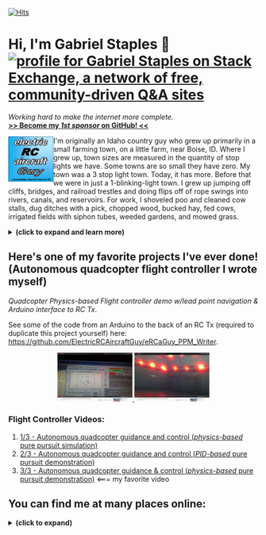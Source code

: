 [![Hits](https://hits.seeyoufarm.com/api/count/incr/badge.svg?url=https%3A%2F%2Fgithub.com%2FElectricRCAircraftGuy%2FElectricRCAircraftGuy&count_bg=%2379C83D&title_bg=%23555555&icon=&icon_color=%23E7E7E7&title=views+%28today+%2F+total%29&edge_flat=false)](https://hits.seeyoufarm.com)


# Hi, I'm Gabriel Staples 👋 <a href="https://stackexchange.com/users/3032157"><img src="https://stackexchange.com/users/flair/3032157.png" width="208" height="58" alt="profile for Gabriel Staples on Stack Exchange, a network of free, community-driven Q&amp;A sites" title="profile for Gabriel Staples on Stack Exchange, a network of free, community-driven Q&amp;A sites"></a> 

_Working hard to make the internet more complete._  
**[>> Become my _1st sponsor_ on GitHub! <<](https://github.com/sponsors/ElectricRCAircraftGuy)**

<img align="left" width="18%" src="eRCaGuy_logo.png">

I'm originally an Idaho country guy who grew up primarily in a small farming town, on a little farm, near Boise, ID. Where I grew up, town sizes are measured in the quantity of stop lights we have. Some towns are so small they have zero. My town was a 3 stop light town. Today, it has more. Before that we were in just a 1-blinking-light town. I grew up jumping off cliffs, bridges, and railroad trestles and doing flips off of rope swings into rivers, canals, and reservoirs. For work, I shoveled poo and cleaned cow stalls, dug ditches with a pick, chopped wood, bucked hay, fed cows, irrigated fields with siphon tubes, weeded gardens, and mowed grass.

<details>
<summary><b>(click to expand and learn more)</b></summary>

Now, I live in the San Francisco Bay area and work in San Francisco. I'm trying to balance my life somehow as a husband, father, active Christian, and multi-faceted engineer. When I'm not busy trying to figure out how to better learn my job as a [senior embedded software engineer][linkedin], I'm trying to spend time with my two kids and wife, figure out how to make a Jekyll-based [website so I can write about my thoughts](https://gabrielstaples.com), and spend some time [flying my radio-controlled airplanes][3dhawk] or building or creating something.

I also programmed this gadget and [sell it on Amazon](https://www.amazon.com/Computa-Pranksta-Keyboard-Device-50-Settings/dp/B06ZYZ2GTB/ref=as_li_ss_tl?ie=UTF8&linkCode=ll1&tag=wwwel-20&linkId=d0d2f1c2c4c1ad77d6de98d905f00ce7&language=en_US), and trying to do the business side of things and [handle customer support](https://github.com/ElectricRCAircraftGuy/eRCaGuy_ComputaPranksta_Support) takes a lot of my spare time.

I am big into RC aircraft and embedded programming. Very fun stuff. I _love_ airplanes and all things that fly! I _love_ building control systems to make autonomous vehicles autonomous. I'm an aeronautical engineer by trade, but I also do a lot with electronics, electrical engineering, and computer science/programming (including a lot with C/C++ in Arduino and some lower-level AVR code). That's how I got my job I have today. Here's my website, with some articles on the aforementioned topics, showing a tiny subset of my work: http://www.ElectricRCAircraftGuy.com. More recently, I created https://gabrielstaples.com to have an avenue to write about anything.

I strive to be a [polyglot](https://www.wordreference.com/definition/polyglot). I have studied both _foreign languages_ and _programming languages_ many thousands of hours.

> I speak English. (Hablo inglés.) (Je parle anglais.) (أنا أتكام الإنجليزية.)  
> Hablo español. (I speak Spanish.) (Je parle espagnol.) (أنا أتكلم الاِسبانية.)  
> Je parle un peu de français. (I speak some French.) (Hablo algo de francés.) (أنا أتكلم بعض الفرنسية.)  
> Eu falo muito pouco de português. (I speak very little Portuguese.)  
> انا اتكلم العربية قليلاً جداً. (I speak Arabic very little.) (Hablo muy poco de árabe.) (Je parle un petit peu l'arabe.)  

I love learning about foreign people, eating foreign foods, and speaking foreign languages. I have put many thousands of hours into foreign language study--just as I have done for aeronautical engineering, electrical engineering, programming, electronics, and controls. I speak Spanish really well and have even helped translate official medical training documents. French is my next best, and is my current area of study. Next comes Portuguese, which I have the least formal training in, but speak next best because it's like a blend of Spanish and French. Lastly, comes Arabic. Although I technically have a minor in it, I'm not conversational in the slightest. Nevertheless, I can read and write it, and I know the alphabet. I have put a great deal of effort into proper pronunciation so I can read and write and make all the sounds. 

</details>

## Here's one of my favorite projects I've ever done! (Autonomous quadcopter flight controller I wrote myself)

_Quadcopter Physics-based Flight controller demo w/lead point navigation & Arduino interface to RC Tx_. 

See some of the code from an Arduino to the back of an RC Tx (required to duplicate this project yourself) here: https://github.com/ElectricRCAircraftGuy/eRCaGuy_PPM_Writer.

<p align="center" width="100%">
    <a href="https://youtu.be/H5kXzpPFdII?t=77">
        <img width="30%" src="quadcopter3-1.jpg"> 
    </a>
    <a href="https://youtu.be/H5kXzpPFdII?t=224">
        <img width="30%" src="quadcopter3-2.jpg"> 
    </a>
</p>

### Flight Controller Videos:

1. [1/3 - Autonomous quadcopter guidance and control (*physics-based* pure pursuit simulation)][quadcopter1]
1. [2/3 - Autonomous quadcopter guidance and control (*PID-based* pure pursuit demonstration)][quadcopter2]
1. [3/3 - Autonomous quadcopter guidance & control (*physics-based* pure pursuit demonstration)][quadcopter3] <=== my favorite video

## You can find me at many places online:

<details>
<summary><b>(click to expand)</b></summary>

1. **My Websites** (listed newest first): 
    1. [**GabrielStaples.com**](https://GabrielStaples.com) - my newest and current, anything-I-want Jekyll-based website. Topics I write about here include engineering and programming of course, but I want this to literally be a place I can write about _anything_, so it will also cover some of my thoughts and knowledge on finances and life skills, such as general computer skills, refinancing a house, calculating loan costs, and fixing my bike or phone. It is also where I can write about politics and religion. This is a website that is truly my own. Being a Jekyll site, this also allows me to write in markdown (same as this readme itself), which makes writing less burdensome. 
    1. [**ElectricRCAircraftGuy.com**](http://www.ElectricRCAircraftGuy.com) - my slightly-older, general-purpose engineering and programming website. <details> <summary>Examples of some of my more-popular articles (click to expand):</summary>
        1. [Restoring/Recharging Over-discharged LiPo (Lithium Polymer) Batteries!](https://www.electricrcaircraftguy.com/2014/10/restoring-over-discharged-LiPos.html)
        1. [Parallel Charging Your LiPo Batteries](https://www.electricrcaircraftguy.com/2013/01/parallel-charging-your-lipo-batteries_22.html)
        1. [The Power of Arduino](https://www.electricrcaircraftguy.com/2014/01/the-power-of-arduino.html)
        1. [Propeller Static & Dynamic Thrust Calculation - Part 1 of 2](https://www.electricrcaircraftguy.com/2013/09/propeller-static-dynamic-thrust-equation.html)
        1. [Arduino Power, Current, and Voltage Limitations](https://www.electricrcaircraftguy.com/2014/02/arduino-power-current-and-voltage.html)
        1. [Using the Arduino Uno’s built-in 10-bit to 16+-bit ADC (Analog to Digital Converter)](https://www.electricrcaircraftguy.com/2014/05/using-arduino-unos-built-in-16-bit-adc.html)
        1. [Arduino micros() function with 0.5us precision - using my Timer2_Counter Library](https://www.electricrcaircraftguy.com/2014/02/Timer2Counter-more-precise-Arduino-micros-function.html)
    1. [**OldSite.ElectricRCAircraftGuy.com**](http://oldsite.electricrcaircraftguy.com/) - my oldest website, with various useful articles which are still found here and only here. See the navigation links in the top-left corner for more articles. Examples:
        - [Page 6: Helicopter Control Explanation (Gyroscopic Precession)](http://oldsite.electricrcaircraftguy.com/page-6-helicopter-control-explanation-gyroscopic-precession)
1. **Forums & Community Sites (these are just a few)**:
    1. [**Wikipedia.org--@ERCaGuy**](https://en.wikipedia.org/wiki/User:ERCaGuy) - see [my contributions to Wikipedia here](https://en.wikipedia.org/w/index.php?title=Special:Contributions/ERCaGuy&offset=&limit=500&target=ERCaGuy).
    1. [**cppreference.com--@ERCaGuy**](https://en.cppreference.com/w/User:ERCaGuy) - see [my contributions to the cppreference.com C and C++ reference documentation here](https://en.cppreference.com/w/Special:Contributions/ERCaGuy).
    1. [**Gumroad.com--@gabrielstaples**](https://gumroad.com/gabrielstaples) - download some things I've made here. Note: Gumroad is intended to be a place you can BUY (pay $$ for) things. So, I have some downloads for sale here, though most are _no cost_ ($0.00) but allow an _optional_ payment or "donation" to support my work if you so choose. 
    1. [**Instructables.com--@ElectricRCAircraftGuy**](https://www.instructables.com/member/ElectricRCAircraftGuy/instructables/) - see my Instructables articles here.
    1. [**FliteTest.com--@panther3001**](https://www.flitetest.com/authors/panther3001) - see my FliteTest articles here.
    1. [**RCGroups.com--@panther3001**](https://www.rcgroups.com/forums/member.php?u=337946)
    1. [**Forum.arduino.cc--@panther3001**](https://forum.arduino.cc/index.php?action=profile;u=176611)
1. [**LinkedIn**][linkedin] - follow me on LinkedIn!
    - Please DO _follow me_ on LinkedIn! Please don't try to _add_ me as a connection unless I can vouch for your skills.
1. [**All of my "Stack Exchange" Sites (incl. Stack Overflow)**](https://stackexchange.com/users/3032157/gabriel-staples?tab=accounts) <details> <summary>(click to expand)</summary>
    1. Stack Overflow
    1. Ask Ubuntu
    1. Arduino
    1. Super User
    1. Electrical Engineering
    1. Unit & Linux
    1. etc.
1. [**GitHub**](https://github.com/ElectricRCAircraftGuy)
1. [**YouTube--@eRCaGuy** (ElectricRCAircraftGuy) Channel](https://www.youtube.com/ElectricRCAircraftGuy). Examples:
    - [Hovering HobbyKing/Nitroplanes 3D Hawk for 4.5 min. Straight, at night!][3dhawk]
1. [**Instagram--@ercaguy**](https://www.instagram.com/ercaguy/)
1. **Twitter**: 
    1. [**Twitter (Hobby)--@eRCaGuy**](https://twitter.com/eRCaGuy)
    1. [**Twitter (Personal)--@GabrielStaples3**](https://twitter.com/GabrielStaples3)

</details>


  [quadcopter1]: https://www.youtube.com/watch?v=LjuPA43HceQ
  [quadcopter2]: https://www.youtube.com/watch?v=wY3oh2GIfCI
  [quadcopter3]: https://www.youtube.com/watch?v=H5kXzpPFdII&t=35s
  [linkedin]: https://www.linkedin.com/in/gabriel-staples/
  [3dhawk]: https://www.youtube.com/watch?v=nyqrlkpBXmY&t=3s


<!--
**ElectricRCAircraftGuy/ElectricRCAircraftGuy** is a ✨ _special_ ✨ repository because its `README.md` (this file) appears on your GitHub profile.

Here are some ideas to get you started:

- 🔭 I’m currently working on ...
- 🌱 I’m currently learning ...
- 👯 I’m looking to collaborate on ...
- 🤔 I’m looking for help with ...
- 💬 Ask me about ...
- 📫 How to reach me: ...
- 😄 Pronouns: ...
- ⚡ Fun fact: ...
-->
